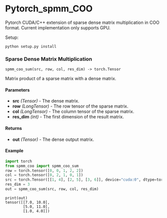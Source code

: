 # Pytorch_spmm_COO
Pytorch CUDA/C++ extension of sparse dense matrix multiplication in COO format. Current implementation only supports GPU. 

Setup:

```
python setup.py install
```
### Sparse Dense Matrix Multiplication

```
spmm_coo_sum(src, row, col, res_dim) -> torch.Tensor
```
Matrix product of a sparse matrix with a dense matrix.

#### Parameters

* **src** *(Tensor)* - The dense matrix.
* **row** *(LongTensor)* - The row tensor of the sparse matrix.
* **col** *(LongTensor)* - The column tensor of the sparse matrix.
* **res_dim** *(int)* - The first dimension of the result matrix.

#### Returns

* **out** *(Tensor)* - The dense output matrix.

#### Example

```python
import torch
from spmm_coo import spmm_coo_sum
row = torch.tensor([0, 0, 1, 2, 2])
col = torch.tensor([0, 2, 1, 0, 1])
src = torch.Tensor([[1, 4], [2, 5], [3, 6]], device="cuda:0", dtype=torch.float)
res_dim = 3
out = spmm_coo_sum(src, row, col, res_dim)
```

```
print(out)
tensor([[7.0, 10.0],
        [5.0, 11.0],
        [1.0, 4.0]])
```
